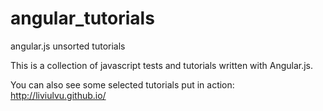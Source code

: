 # angular_tutorials
angular.js unsorted tutorials

This is a collection of javascript tests and tutorials written with Angular.js.

You can also see some selected tutorials put in action: http://liviulvu.github.io/

